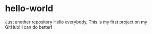 # hello-world
Just another repository
Hello everybody,
This is my first project on my GitHub!
I can do better!
